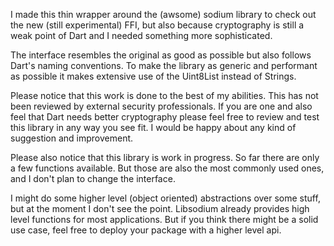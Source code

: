I made this thin wrapper around the (awsome) sodium library to check out the new (still experimental) FFI,
but also because cryptography is still a weak point of Dart and I needed something more sophisticated.

The interface resembles the original as good as possible but also follows Dart's naming conventions.
To make the library as generic and performant as possible it makes extensive use of the Uint8List instead of Strings.

Please notice that this work is done to the best of my abilities. This has not been reviewed by external security professionals. If you are one and also feel that Dart needs better cryptography please feel free to 
review and test this library in any way you see fit. I would be happy about any kind of suggestion and improvement.

Please also notice that this library is work in progress. So far there are only a few functions available.
But those are also the most commonly used ones, and I don't plan to change the interface.

I might do some higher level (object oriented) abstractions over some stuff, but at the moment I don't see the point. Libsodium already provides high level functions for most applications. But if you think there might be a solid use case, feel free to deploy your package with a higher level api.